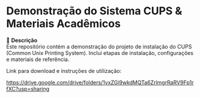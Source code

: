# Demonstração do Sistema CUPS & Materiais Acadêmicos  

📌 **Descrição**  
Este repositório contém a demonstração do projeto de instalação do CUPS (Common Unix Printing System).
Inclui etapas de instalação, configurações e materiais de referência. 

Link para download e instruções de utilização:

https://drive.google.com/drive/folders/1yxZGi9wkdMQTa6ZrlmgrRaRV9Fp1rfXC?usp=sharing
